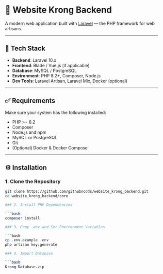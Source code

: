 # 🚀 Website Krong Backend

A modern web application built with [Laravel](https://laravel.com/) — the PHP framework for web artisans.

---

## 🧰 Tech Stack

- **Backend**: Laravel 10.x
- **Frontend**: Blade / Vue.js (if applicable)
- **Database**: MySQL / PostgreSQL
- **Environment**: PHP 8.2+, Composer, Node.js
- **Dev Tools**: Laravel Artisan, Laravel Mix, Docker (optional)

---

## ✅ Requirements

Make sure your system has the following installed:

- PHP >= 8.2
- Composer
- Node.js and npm
- MySQL or PostgreSQL
- Git
- (Optional) Docker & Docker Compose

---

## ⚙️ Installation

### 1. Clone the Repository

```bash
git clone https://github.com/githubncdds/website_krong_backend.git
cd website_krong_backend/core

### 2. Install PHP Dependencies

```bash
composer install

### 3. Copy .env and Set Environment Variables

```bash
cp .env.example .env
php artisan key:generate

### 4. Import Database

```bash
Krong-Database.zip
